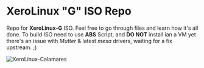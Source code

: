 # XeroLinux "G" ISO Repo

Repo for **XeroLinux-G** ISO. Feel free to go through files and learn how it's all done. To build ISO need to use **ABS** Script, and **DO NOT** install ian a VM yet there's an issue with *Mutter* & latest *mesa* drivers, waiting for a fix upstream. ;)

![XeroLinux-Calamares](https://i.imgur.com/9sjGFSN.png)
